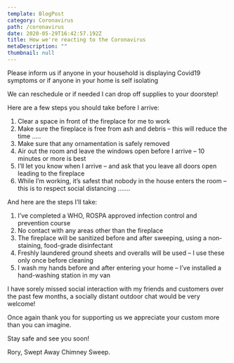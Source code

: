 ```yaml
---
template: BlogPost
category: Coronavirus
path: /coronavirus
date: 2020-05-29T16:42:57.192Z
title: How we're reacting to the Coronavirus
metaDescription: ""
thumbnail: null
---
```


Please inform us if anyone in your household is displaying Covid19 symptoms or if anyone in your home is self isolating

We can reschedule or if needed I can drop off supplies to your doorstep!  

Here are a few steps you should take before I arrive:

1. Clear a space in front of the fireplace for me to work
2. Make sure the fireplace is free from ash and debris – this will reduce the time …..
3. Make sure that any ornamentation is safely removed
4. Air out the room and leave the windows open before I arrive – 10 minutes or more is best
5. I’ll let you know when I arrive – and ask that you leave all doors open leading to the fireplace
6. While I’m working, it’s safest that nobody in the house enters the room – this is to respect social distancing …….

And here are the steps I’ll take:

1. I’ve completed a WHO, ROSPA approved infection control and prevention course
2. No contact with any areas other than the fireplace
3. The fireplace will be sanitized before and after sweeping, using a non-staining, food-grade disinfectant 
4. Freshly laundered ground sheets and overalls will be used – I use these only once before cleaning
5. I wash my hands before and after entering your home – I’ve installed a hand-washing station in my van

I have sorely missed social interaction with my friends and customers over the past few months, a socially distant outdoor chat would be very welcome!

Once again thank you for supporting us we appreciate your custom more than you can imagine.

Stay safe and see you soon!

Rory,
Swept Away Chimney Sweep.